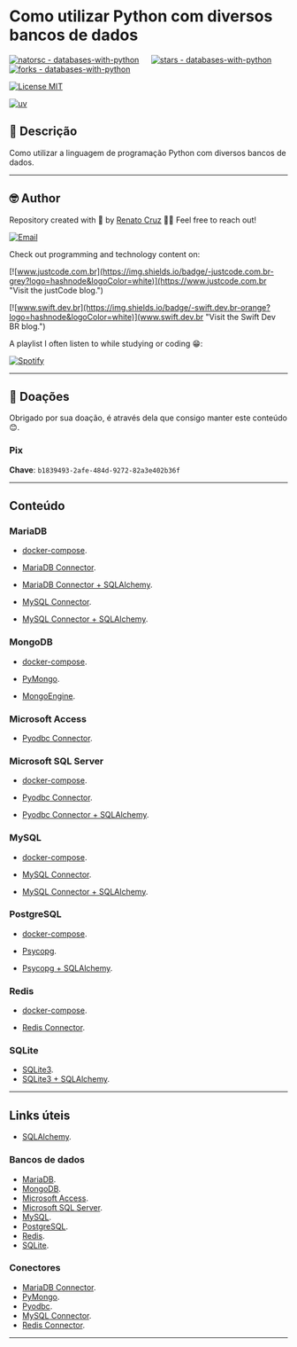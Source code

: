 # Como utilizar Python com diversos bancos de dados

[![natorsc - databases-with-python](https://img.shields.io/static/v1?label=natorsc&message=databases-with-python&color=blue&logo=github)](https://github.com/natorsc/databases-with-python "Ir para o repositório.")
&emsp;
[![stars - databases-with-python](https://img.shields.io/github/stars/natorsc/databases-with-python?style=social)](https://github.com/natorsc/databases-with-python)
&emsp;
[![forks - databases-with-python](https://img.shields.io/github/forks/natorsc/databases-with-python?style=social)](https://github.com/natorsc/databases-with-python)

[![License MIT](https://img.shields.io/static/v1?label=License&message=MIT&color=blue)](./LICENSE)

[![uv](https://img.shields.io/endpoint?url=https://raw.githubusercontent.com/astral-sh/uv/main/assets/badge/v0.json)](https://github.com/astral-sh/uv)

## 📝 Descrição

Como utilizar a linguagem de programação Python com diversos bancos de dados.

---

## 🤓 Author

Repository created with 💙 by [Renato Cruz](https://github.com/natorsc) 🤜🤛 Feel free to reach out!

[![Email](https://img.shields.io/badge/-Email-blueviolet?logo=gmail&logoColor=white)](mailto:natorsc@gmail.com "Send an email.")

Check out programming and technology content on:

[![www.justcode.com.br](https://img.shields.io/badge/-justcode.com.br-grey?logo=hashnode&logoColor=white)](https://www.justcode.com.br "Visit the justCode blog.")

[![www.swift.dev.br](https://img.shields.io/badge/-swift.dev.br-orange?logo=hashnode&logoColor=white)](www.swift.dev.br "Visit the Swift Dev BR blog.")

A playlist I often listen to while studying or coding 😁:

[![Spotify](https://img.shields.io/badge/-Spotify-darkgreen?logo=spotify&logoColor=white)](https://open.spotify.com/playlist/1xf3u29puXlnrWO7MsaHL5?si=A-LgwRJXSvOno_e6trpi5w&utm_source=copy-link "Access the playlist.")

---

## 💝 Doações

Obrigado por sua doação, é através dela que consigo manter este conteúdo 😊.

### Pix

**Chave**: `b1839493-2afe-484d-9272-82a3e402b36f`

---

## Conteúdo

### MariaDB

- [docker-compose](src/mariadb/docker-compose.yml).

- [MariaDB Connector](src/mariadb/main.py).
- [MariaDB Connector + SQLAlchemy](src/mariadb/main_sqlalchemy.py).

- [MySQL Connector](src/mariadb/mysql_connector.py).
- [MySQL Connector + SQLAlchemy](src/mariadb/mysql_connector_sqlalchemy.py).

### MongoDB

- [docker-compose](src/mongodb/docker-compose.yml).

- [PyMongo](src/mongodb/main.py).
- [MongoEngine](src/mongodb/main_mongoengine.py).

### Microsoft Access

- [Pyodbc Connector](src/ms-access/main.py).

### Microsoft SQL Server

- [docker-compose](src/mssql-server/docker-compose.yml).

- [Pyodbc Connector](src/mssql-server/main.py).
- [Pyodbc Connector + SQLAlchemy](src/mssql-server/main_sqlalchemy.py).

### MySQL

- [docker-compose](src/mysql/docker-compose.yml).

- [MySQL Connector](src/mysql/main.py).
- [MySQL Connector + SQLAlchemy](src/mysql/main_sqlalchemy.py).

### PostgreSQL

- [docker-compose](src/postgresql/docker-compose.yml).

- [Psycopg](src/postgresql/main.py).
- [Psycopg + SQLAlchemy](src/postgresql/main_sqlalchemy.py).

### Redis

- [docker-compose](src/redis/docker-compose.yml).

- [Redis Connector](src/redis/main.py).

### SQLite

- [SQLite3](src/sqlite-3/main.py).
- [SQLite3 + SQLAlchemy](src/sqlite-3/main_sqlalchemy.py).

---

## Links úteis

- [SQLAlchemy](https://www.sqlalchemy.org/).

### Bancos de dados

- [MariaDB](https://mariadb.org/).
- [MongoDB](https://www.mongodb.com/).
- [Microsoft Access](https://www.microsoft.com/pt-br/microsoft-365/access).
- [Microsoft SQL Server](https://www.microsoft.com/pt-br/sql-server/sql-server-downloads).
- [MySQL](https://www.mysql.com/).
- [PostgreSQL](https://www.postgresql.org/).
- [Redis](https://redis.io/).
- [SQLite](https://www.sqlite.org/).

### Conectores

- [MariaDB Connector](https://pypi.org/project/mariadb/).
- [PyMongo](https://pypi.org/project/pymongo/).
- [Pyodbc](https://pypi.org/project/pymongo/).
- [MySQL Connector](https://pypi.org/project/mysql-connector-python/).
- [Redis Connector](https://pypi.org/project/redis/).

---
